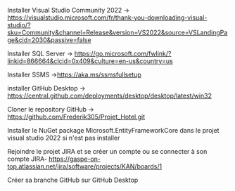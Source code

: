 Installer Visual Studio Community 2022 -> https://visualstudio.microsoft.com/fr/thank-you-downloading-visual-studio/?sku=Community&channel=Release&version=VS2022&source=VSLandingPage&cid=2030&passive=false

Installer SQL Server -> https://go.microsoft.com/fwlink/?linkid=866664&clcid=0x409&culture=en-us&country=us

Installer SSMS ->https://aka.ms/ssmsfullsetup 

installer GitHub Desktop -> https://central.github.com/deployments/desktop/desktop/latest/win32

Cloner le repository GitHub -> https://github.com/Frederik305/Projet_Hotel.git

Installer le NuGet package Microsoft.EntityFrameworkCore dans le projet visual studio 2022 si n'est pas installer

Rejoindre le projet JIRA et se créer un compte ou se connecter à son compte JIRA- https://gaspe-on-top.atlassian.net/jira/software/projects/KAN/boards/1

Créer sa branche GitHub sur GitHub Desktop